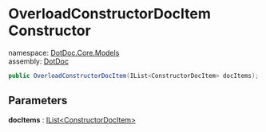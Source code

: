 ﻿# OverloadConstructorDocItem Constructor

namespace: [DotDoc\.Core\.Models](../../DotDoc.Core.Models.md)<br />
assembly: [DotDoc](../../../DotDoc.md)



```csharp
public OverloadConstructorDocItem(IList<ConstructorDocItem> docItems);
```

## Parameters

__docItems__ : [IList\<ConstructorDocItem\>](https://docs.microsoft.com/dotnet/api/System.Collections.Generic.IList-1)



